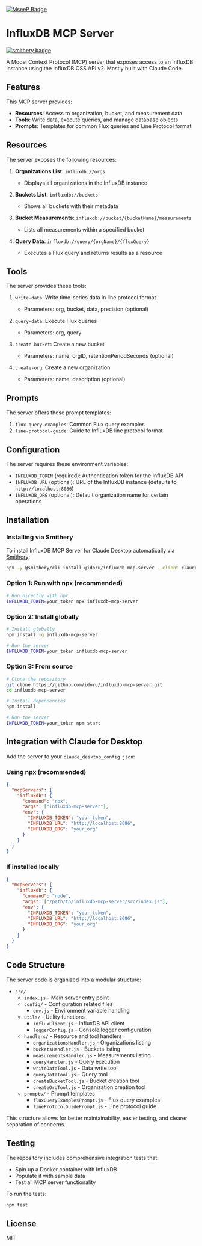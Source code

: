 [![MseeP Badge](https://mseep.net/pr/idoru-influxdb-mcp-server-badge.jpg)](https://mseep.ai/app/idoru-influxdb-mcp-server)

# InfluxDB MCP Server

[![smithery badge](https://smithery.ai/badge/@idoru/influxdb-mcp-server)](https://smithery.ai/server/@idoru/influxdb-mcp-server)

A Model Context Protocol (MCP) server that exposes access to an InfluxDB instance using the InfluxDB OSS API v2. Mostly built with Claude Code.

## Features

This MCP server provides:

- **Resources**: Access to organization, bucket, and measurement data
- **Tools**: Write data, execute queries, and manage database objects
- **Prompts**: Templates for common Flux queries and Line Protocol format

## Resources

The server exposes the following resources:

1. **Organizations List**: `influxdb://orgs`
   - Displays all organizations in the InfluxDB instance

2. **Buckets List**: `influxdb://buckets`
   - Shows all buckets with their metadata

3. **Bucket Measurements**: `influxdb://bucket/{bucketName}/measurements`
   - Lists all measurements within a specified bucket

4. **Query Data**: `influxdb://query/{orgName}/{fluxQuery}`
   - Executes a Flux query and returns results as a resource

## Tools

The server provides these tools:

1. `write-data`: Write time-series data in line protocol format
   - Parameters: org, bucket, data, precision (optional)

2. `query-data`: Execute Flux queries
   - Parameters: org, query

3. `create-bucket`: Create a new bucket
   - Parameters: name, orgID, retentionPeriodSeconds (optional)

4. `create-org`: Create a new organization
   - Parameters: name, description (optional)

## Prompts

The server offers these prompt templates:

1. `flux-query-examples`: Common Flux query examples
2. `line-protocol-guide`: Guide to InfluxDB line protocol format

## Configuration

The server requires these environment variables:

- `INFLUXDB_TOKEN` (required): Authentication token for the InfluxDB API
- `INFLUXDB_URL` (optional): URL of the InfluxDB instance (defaults to `http://localhost:8086`)
- `INFLUXDB_ORG` (optional): Default organization name for certain operations

## Installation

### Installing via Smithery

To install InfluxDB MCP Server for Claude Desktop automatically via [Smithery](https://smithery.ai/server/@idoru/influxdb-mcp-server):

```bash
npx -y @smithery/cli install @idoru/influxdb-mcp-server --client claude
```

### Option 1: Run with npx (recommended)

```bash
# Run directly with npx
INFLUXDB_TOKEN=your_token npx influxdb-mcp-server
```

### Option 2: Install globally

```bash
# Install globally
npm install -g influxdb-mcp-server

# Run the server
INFLUXDB_TOKEN=your_token influxdb-mcp-server
```

### Option 3: From source

```bash
# Clone the repository
git clone https://github.com/idoru/influxdb-mcp-server.git
cd influxdb-mcp-server

# Install dependencies
npm install

# Run the server
INFLUXDB_TOKEN=your_token npm start
```

## Integration with Claude for Desktop

Add the server to your `claude_desktop_config.json`:

### Using npx (recommended)

```json
{
  "mcpServers": {
    "influxdb": {
      "command": "npx",
      "args": ["influxdb-mcp-server"],
      "env": {
        "INFLUXDB_TOKEN": "your_token",
        "INFLUXDB_URL": "http://localhost:8086",
        "INFLUXDB_ORG": "your_org"
      }
    }
  }
}
```

### If installed locally

```json
{
  "mcpServers": {
    "influxdb": {
      "command": "node",
      "args": ["/path/to/influxdb-mcp-server/src/index.js"],
      "env": {
        "INFLUXDB_TOKEN": "your_token",
        "INFLUXDB_URL": "http://localhost:8086",
        "INFLUXDB_ORG": "your_org"
      }
    }
  }
}
```

## Code Structure

The server code is organized into a modular structure:

- `src/`
  - `index.js` - Main server entry point
  - `config/` - Configuration related files
    - `env.js` - Environment variable handling
  - `utils/` - Utility functions
    - `influxClient.js` - InfluxDB API client
    - `loggerConfig.js` - Console logger configuration
  - `handlers/` - Resource and tool handlers
    - `organizationsHandler.js` - Organizations listing
    - `bucketsHandler.js` - Buckets listing
    - `measurementsHandler.js` - Measurements listing
    - `queryHandler.js` - Query execution
    - `writeDataTool.js` - Data write tool
    - `queryDataTool.js` - Query tool
    - `createBucketTool.js` - Bucket creation tool
    - `createOrgTool.js` - Organization creation tool
  - `prompts/` - Prompt templates
    - `fluxQueryExamplesPrompt.js` - Flux query examples
    - `lineProtocolGuidePrompt.js` - Line protocol guide

This structure allows for better maintainability, easier testing, and clearer separation of concerns.

## Testing

The repository includes comprehensive integration tests that:

- Spin up a Docker container with InfluxDB
- Populate it with sample data
- Test all MCP server functionality

To run the tests:

```bash
npm test
```

## License

MIT
